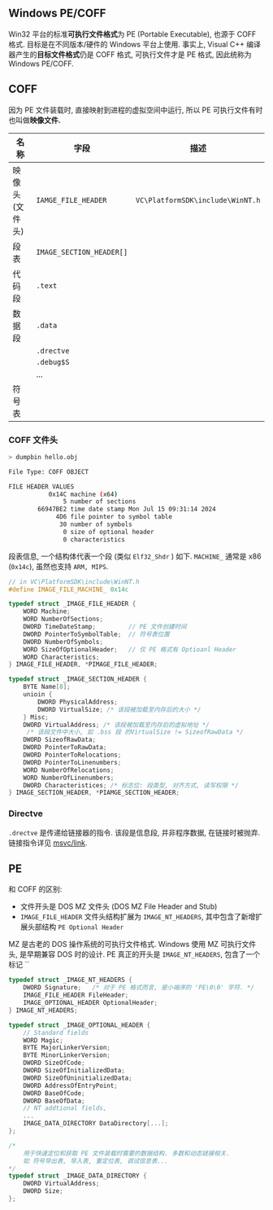 ## Windows PE/COFF

Win32 平台的标准**可执行文件格式**为 PE (Portable Executable), 也源于 COFF 格式. 目标是在不同版本/硬件的 Windows 平台上使用. 事实上, Visual C++ 编译器产生的**目标文件格式**仍是 COFF 格式, 可执行文件才是 PE 格式, 因此统称为 Windows PE/COFF.

## COFF

因为 PE 文件装载时, 直接映射到进程的虚拟空间中运行, 所以 PE 可执行文件有时也叫做**映像文件.**

| 名称            | 字段                     | 描述 |
| --------------- | ------------------------ | ---- |
| 映像头 (文件头) | `IAMGE_FILE_HEADER`      | `VC\PlatformSDK\include\WinNT.h`     |
| 段表            | `IMAGE_SECTION_HEADER[]` |      |
| 代码段                | `.text`                   |      |
|  数据段               | `.data`                   |      |
|                 | `.drectve`               |      |
|                 | `.debug$S`                |      |
|                 | ...                      |      |
| 符号表                |                          |      |


### COFF 文件头
```sh
> dumpbin hello.obj

File Type: COFF OBJECT

FILE HEADER VALUES
           0x14C machine (x64)
               5 number of sections
        66947BE2 time date stamp Mon Jul 15 09:31:14 2024
             4D6 file pointer to symbol table
              30 number of symbols
               0 size of optional header
               0 characteristics


```

段表信息, 一个结构体代表一个段 (类似 `Elf32_Shdr` ) 如下. `MACHINE_` 通常是 x86 (`0x14c`), 虽然也支持 `ARM, MIPS`.

```c
// in VC\PlatformSDK\include\WinNT.h
#define IMAGE_FILE_MACHINE_ 0x14c

typedef struct _IMAGE_FILE_HEADER {
	WORD Machine;
	WORD NumberOfSections;
	DWORD TimeDateStamp;         // PE 文件创建时间
	DWORD PointerToSymbolTable;  // 符号表位置
	DWORD NumberOfSymbols;
	WORD SizeOfOptionalHeader;   // 仅 PE 格式有 Optioanl Header
	WORD Characteristics;
} IMAGE_FILE_HEADER, *PIMAGE_FILE_HEADER;

typedef struct _IMAGE_SECTION_HEADER {
	BYTE Name[8];
	unioin {
		DWORD PhysicalAddress;
		DWORD VirtualSize; /* 该段被加载至内存后的大小 */
	} Misc;
	DWORD VirtualAddress; /* 该段被加载至内存后的虚拟地址 */
	 /* 该段文件中大小, 如 .bss 段 的VirtualSize != SizeofRawData */
	DWORD SizeofRawData; 
	DWORD PointerToRawData;
	DWORD PointerToRelocations;
	DWORD PointerToLinenumbers;
	WORD NumberOfRelocations;
	WORD NumberOfLinenumbers;
	DWORD Characteristices; /* 标志位: 段类型, 对齐方式, 读写权限 */
} IMAGE_SECTION_HEADER, *PIAMGE_SECTION_HEADER;
```

### Directve 

`.drectve` 是传递给链接器的指令. 该段是信息段, 并非程序数据, 在链接时被抛弃. 链接指令详见 [msvc/link](../编译工具链/msvc.md).

## PE 

和 COFF 的区别:
- 文件开头是 DOS MZ 文件头 (DOS MZ File Header and Stub) 
- `IMAGE_FILE_HEADER` 文件头结构扩展为 `IMAGE_NT_HEADERS`, 其中包含了新增扩展头部结构 `PE Optional Header`


MZ 是古老的 DOS 操作系统的可执行文件格式. Windows 使用 MZ 可执行文件头, 是早期兼容 DOS 时的设计. 
PE 真正的开头是 `IMAGE_NT_HEADERS`, 包含了一个标记 ``

```c
typedef struct _IMAGE_NT_HEADERS {
	DWORD Signature;   /* 对于 PE 格式而言, 是小端序的 'PE\0\0' 字符. */
	IMAGE_FILE_HEADER FileHeader;
	IMAGE_OPTIONAL_HEADER OptionalHeader;
} IMAGE_NT_HEADERS;

typedef struct _IMAGE_OPTIONAL_HEADER {
	// Standard fields
	WORD Magic;
	BYTE MajorLinkerVersion;
	BYTE MinorLinkerVersion;
	DWORD SizeOfCode;
	DWORD SizeOfInitializedData;
	DWORD SizeOfUninitializedData;
	DWORD AddressOfEntryPoint;
	DWORD BaseOfCode;
	DWORD BaseOfData;
	// NT addtional fields,
	...
	IMAGE_DATA_DIRECTORY DataDirectory[...];
};

/* 
	用于快速定位和获取 PE 文件装载时需要的数据结构. 多数和动态链接相关.
	如 符号导出表, 导入表, 重定位表, 调试信息表...
*/
typedef struct _IMAGE_DATA_DIRECTORY {
	DWORD VirtualAddress;
	DWORD Size;
};
```